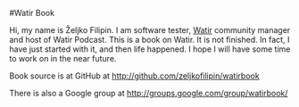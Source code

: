 #Watir Book

Hi, my name is Željko Filipin. I am software tester, [Watir][1] community manager and host of Watir Podcast. This is a book on Watir. It is not finished. In fact, I have just started with it, and then life happened. I hope I will have some time to work on in the near future.

Book source is at GitHub at http://github.com/zeljkofilipin/watirbook

There is also a Google group at http://groups.google.com/group/watirbook/

[1]: http://watir.com/  "Watir home page"
